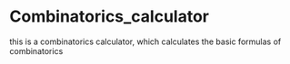 # Сombinatorics_calculator
this is a combinatorics calculator, which calculates the basic formulas of combinatorics
